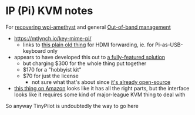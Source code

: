 # IP (Pi) KVM notes

For [recovering wpi-amethyst](hmth7-ryhd2-cs8t4-gad87-ae3gf) and general [Out-of-band management](9h7fa-r6jgd-m58zj-s5rap-xv4mk)

- https://mtlynch.io/key-mime-pi/
  - links to [this plain old thing](https://smile.amazon.com/AEMYO-Extender-V3-0-Ethernet-Supports/dp/B01LGUT9HW/) for HDMI forwarding, ie. for Pi-as-USB-keyboard only
- appears to have developed this out to [a fully-featured solution](https://tinypilotkvm.com/products)
  - but charging $300 for the whole thing put together
  - $170 for a "hobbyist kit"
  - $70 for just the license
    - not sure what that's about since [it's already open-source](https://github.com/mtlynch/tinypilot)
- [this thing on Amazon][D2CIM-DVUSB-HDMI] looks like it has all the right parts, but the interface looks like it requires some kind of major-league KVM thing to deal with

[D2CIM-DVUSB-HDMI]: https://smile.amazon.com/Raritan-Dominion-Computer-Interface-Module/dp/B008EEHRCS/ref=pd_sbs_14?pd_rd_w=eJTNs&pf_rd_p=3ec6a47e-bf65-49f8-80f7-0d7c7c7ce2ca&pf_rd_r=WPXEER155P7RRZKS8REN&pd_rd_r=ae5ceaf4-9136-4e46-b363-75680a148329&pd_rd_wg=QGAUa&pd_rd_i=B008EEHRCS&psc=1

So anyway TinyPilot is undoubtedly the way to go here
